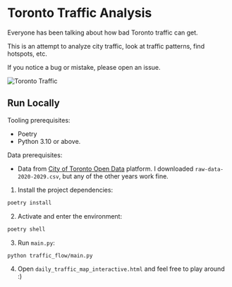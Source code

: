 # Toronto Traffic Analysis

Everyone has been talking about how bad Toronto traffic can get.

This is an attempt to analyze city traffic, look at traffic patterns, find hotspots, etc.

If you notice a bug or mistake, please open an issue.

![Toronto Traffic](./gif/toronto.gif)

## Run Locally

Tooling prerequisites:

- Poetry
- Python 3.10 or above.

Data prerequisites:

- Data from [City of Toronto Open Data](https://open.toronto.ca/dataset/traffic-volumes-at-intersections-for-all-modes/) platform. I downloaded `raw-data-2020-2029.csv`, but any of the other years work fine.


1. Install the project dependencies:

```bash
poetry install
```

2. Activate and enter the environment:

```bash
poetry shell
```

3. Run `main.py`:

```bash
python traffic_flow/main.py
```

4. Open `daily_traffic_map_interactive.html` and feel free to play around :)